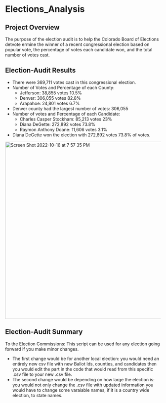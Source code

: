 # Elections_Analysis
## Project Overview 
The purpose of the election audit is to help the Colorado Board of Elections detvote ermine the winner of a recent congressional election based on popular vote, the percentage of votes each candidate won, and the total number of votes cast.
 
## Election-Audit Results
* There were 369,711 votes cast in this congressional election.
* Number of Votes and Percentage of each County:
  * Jefferson: 38,855 votes 10.5%
  * Denver: 306,055 votes 82.8%
  * Arapahoe: 24,801 votes 6.7%
* Denver county had the largest number of votes: 306,055
* Number of votes and Percentage of each Candidate:
  * Charles Casper Stockham: 85,213 votes 23%
  * Diana DeGette: 272,892 votes 73.8%
  * Raymon Anthony Doane: 11,606 votes 3.1%
* Diana DeGette won the election with 272,892 votes 73.8% of votes.

<img width="574" alt="Screen Shot 2022-10-16 at 7 57 35 PM" src="https://user-images.githubusercontent.com/113744353/196065226-b9e4976a-8bd0-4688-bcc2-19cace320a9f.png">

## Election-Audit Summary 
To the Election Commissions: This script can be used for any election going forward if you make minor changes.
  * The first change would be for another local election: you would need an entirely new csv file with new Ballot Ids, counties, and candidates then you would edit the part in the code that would read from this specific .csv file to your new .csv file.
 * The second change would be depending on how large the election is: you would not only change the .csv file with updated information you would have to change some varaiable names, if it is a country wide election, to state names.
